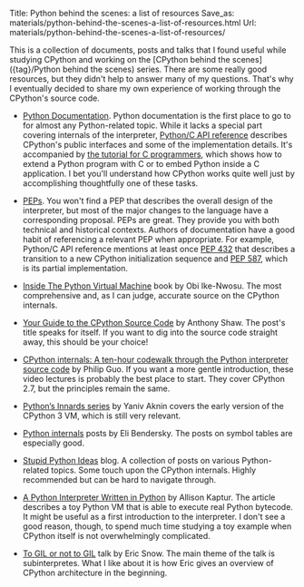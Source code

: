 Title: Python behind the scenes: a list of resources
Save_as: materials/python-behind-the-scenes-a-list-of-resources.html
Url: materials/python-behind-the-scenes-a-list-of-resources/

This is a collection of documents, posts and talks that I found useful while studying CPython and working on the [CPython behind the scenes]({tag}/Python behind the scenes) series. There are some really good resources, but they didn't help to answer many of my questions. That's why I eventually decided to share my own experience of working through the CPython's source code.

* [Python Documentation](https://docs.python.org/3.9/). Python documentation is the first place to go to for almost any Python-related topic. While it lacks a special part covering internals of the interpreter, [Python/C API reference](https://docs.python.org/3.9/c-api/index.html) describes CPython's public interfaces and some of the implementation details. It's accompanied by [the tutorial for C programmers](https://docs.python.org/3.9/extending/index.html#extending-index), which shows how to extend a Python program with C or to embed Python inside a C application. I bet you'll understand how CPython works quite well just by accomplishing thoughtfully one of these tasks.

* [PEPs](https://www.python.org/dev/peps/). You won't find a PEP that describes the overall design of the interpreter, but most of the major changes to the language have a corresponding proposal. PEPs are great. They provide you with both technical and historical contexts. Authors of documentation have a good habit of referencing a relevant PEP when appropriate. For example, Python/C API reference mentions at least once [PEP 432](https://www.python.org/dev/peps/pep-0432/) that describes a transition to a new CPython initialization sequence and [PEP 587](https://www.python.org/dev/peps/pep-0587/), which is its partial implementation.
* [Inside The Python Virtual Machine](https://leanpub.com/insidethepythonvirtualmachine) book by Obi Ike-Nwosu. The most comprehensive and, as I can judge, accurate source on the CPython internals.
* [Your Guide to the CPython Source Code](https://docs.python.org/3.9/extending/index.html#extending-index) by Anthony Shaw. The post's title speaks for itself. If you want to dig into the source code straight away, this should be your choice!
* [CPython internals: A ten-hour codewalk through the Python interpreter source code](https://www.youtube.com/playlist?list=PLzV58Zm8FuBL6OAv1Yu6AwXZrnsFbbR0S) by Philip Guo. If you want a more gentle introduction, these video lectures is probably the best place to start. They cover CPython 2.7, but the principles remain the same.
* [Python’s Innards series](https://tech.blog.aknin.name/category/my-projects/pythons-innards/) by Yaniv Aknin covers the early version of the CPython 3 VM, which is still very relevant.
* [Python internals](https://eli.thegreenplace.net/tag/python-internals) posts by Eli Bendersky. The posts on symbol tables are especially good.
* [Stupid Python Ideas](http://stupidpythonideas.blogspot.com/) blog. A collection of posts on various Python-related topics. Some touch upon the CPython internals. Highly recommended but can be hard to navigate through.
* [A Python Interpreter Written in Python](http://aosabook.org/en/500L/a-python-interpreter-written-in-python.html) by Allison Kaptur. The article describes a toy Python VM that is able to execute real Python bytecode. It might be useful as a first introduction to the interpreter. I don't see a good reason, though, to spend much time studying a toy example when CPython itself is not overwhelmingly complicated.
* [To GIL or not to GIL](https://www.youtube.com/watch?v=7RlqbHCCVyc) talk by Eric Snow. The main theme of the talk is subinterpretes. What I like about it is how Eric gives an overview of CPython architecture in the beginning.

